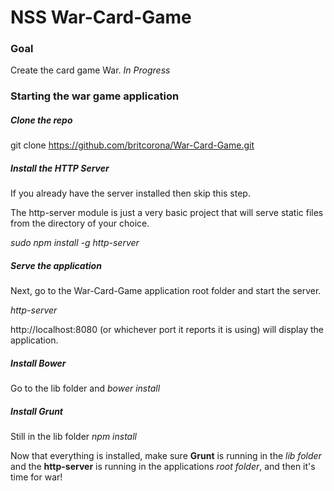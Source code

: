 # NSS War-Card-Game

### Goal

Create the card game War. *In Progress*

### Starting the war game application

##### Clone the repo

git clone https://github.com/britcorona/War-Card-Game.git

##### Install the HTTP Server

If you already have the server installed then skip this step.

The http-server module is just a very basic project that will serve static files from the directory of your choice.

*sudo npm install -g http-server*


##### Serve the application

Next, go to the War-Card-Game application root folder and start the server.

*http-server*

http://localhost:8080 (or whichever port it reports it is using) will display the application.

##### Install Bower

Go to the lib folder and *bower install*

##### Install Grunt

Still in the lib folder *npm install*

Now that everything is installed, make sure **Grunt** is running in the *lib folder* and the **http-server** is running in the applications *root folder*, and then it's time for war!
